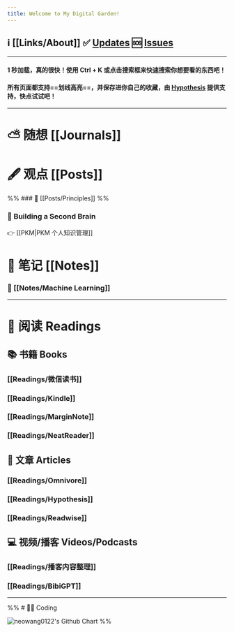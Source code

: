```yaml
---
title: Welcome to My Digital Garden!
---
```

## ℹ️ [[Links/About]]  ✅ [Updates](https://github.com/neowang0122/neowang0122.github.io/discussions/categories/announcements) 🆘 [Issues](https://github.com/neowang0122/neowang0122.github.io/issues)

--- 
#### 1 秒加载，真的很快！使用 Ctrl + K 或点击搜索框来快速搜索你想要看的东西吧！

#### 所有页面都支持==划线高亮==，并保存进你自己的收藏，由 [Hypothesis](https://web.hypothes.is/) 提供支持，快点试试吧！

--- 

# ⛅ 随想 [[Journals]]
# 🖋️ 观点 [[Posts]]

%%  ### 📍 [[Posts/Principles]]   %%

### 🧠 Building a Second Brain

👉 [[PKM|PKM 个人知识管理]]

# 📒 笔记 [[Notes]]

### 🤖 [[Notes/Machine Learning]]

---
# 📖 阅读 Readings

## 📚 书籍 Books

### [[Readings/微信读书]]
### [[Readings/Kindle]] 

### [[Readings/MarginNote]] 

### [[Readings/NeatReader]] 

## 📰 文章 Articles 

### [[Readings/Omnivore]] 

### [[Readings/Hypothesis]]

### [[Readings/Readwise]]

## 💻 视频/播客 Videos/Podcasts 

### [[Readings/播客内容整理]] 
### [[Readings/BibiGPT]]

--- 
%% # 👨‍💻 Coding 

<img src="http://ghchart.rshah.org/neowang0122" alt="neowang0122's Github Chart" />
  %%
